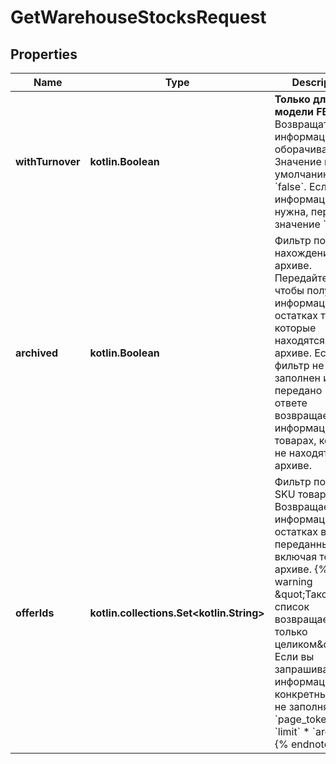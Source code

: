 
# GetWarehouseStocksRequest

## Properties
| Name | Type | Description | Notes |
| ------------ | ------------- | ------------- | ------------- |
| **withTurnover** | **kotlin.Boolean** | **Только для модели FBY**  Возвращать ли информацию по оборачиваемости.  Значение по умолчанию — &#x60;false&#x60;. Если информация нужна, передайте значение &#x60;true&#x60;.  |  [optional] |
| **archived** | **kotlin.Boolean** | Фильтр по нахождению в архиве.  Передайте &#x60;true&#x60;, чтобы получить информацию об остатках товаров, которые находятся в архиве. Если фильтр не заполнен или передано &#x60;false&#x60;, в ответе возвращается информация о товарах, которые не находятся в архиве.  |  [optional] |
| **offerIds** | **kotlin.collections.Set&lt;kotlin.String&gt;** | Фильтр по вашим SKU товаров.  Возвращается информация об остатках всех переданных SKU, включая товары в архиве.  {% note warning \&quot;Такой список возвращается только целиком\&quot; %}  Если вы запрашиваете информацию по конкретным SKU, не заполняйте:  * &#x60;page_token&#x60; * &#x60;limit&#x60; * &#x60;archived&#x60;  {% endnote %}     |  [optional] |



